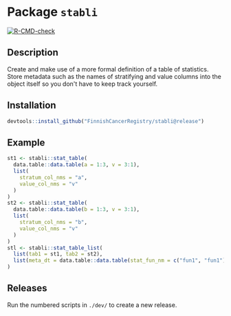 
<!-- generated by R package codedoc; do not modify! -->

# Package `stabli`


<!-- badges: start -->
[![R-CMD-check](https://github.com/FinnishCancerRegistry/stabli/actions/workflows/R-CMD-check.yaml/badge.svg)](https://github.com/FinnishCancerRegistry/stabli/actions/workflows/R-CMD-check.yaml)
<!-- badges: end -->

## Description

Create and make use of a more formal definition of a table of
statistics. Store metadata such as the names of stratifying and value
columns into the object itself so you don't have to keep track
yourself.

## Installation

```r
devtools::install_github("FinnishCancerRegistry/stabli@release")
```

## Example

```r
st1 <- stabli::stat_table(
  data.table::data.table(a = 1:3, v = 3:1),
  list(
    stratum_col_nms = "a",
    value_col_nms = "v"
  )
)
st2 <- stabli::stat_table(
  data.table::data.table(b = 1:3, v = 3:1),
  list(
    stratum_col_nms = "b",
    value_col_nms = "v"
  )
)
stl <- stabli::stat_table_list(
  list(tab1 = st1, tab2 = st2),
  list(meta_dt = data.table::data.table(stat_fun_nm = c("fun1", "fun1")))
)
```

## Releases

Run the numbered scripts in `./dev/` to create a new release.


